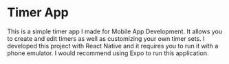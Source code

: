 # Timer App

This is a simple timer app I made for Mobile App Development.
It allows you to create and edit timers as well as customizing your own timer sets.
I developed this project with React Native and it requires you to run it with a phone emulator.
I would recommend using Expo to run this application.
